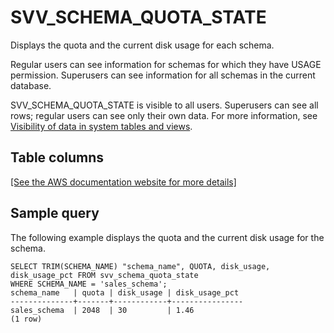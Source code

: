 # SVV\_SCHEMA\_QUOTA\_STATE<a name="r_SVV_SCHEMA_QUOTA_STATE"></a>

Displays the quota and the current disk usage for each schema\.

Regular users can see information for schemas for which they have USAGE permission\. Superusers can see information for all schemas in the current database\.

SVV\_SCHEMA\_QUOTA\_STATE is visible to all users\. Superusers can see all rows; regular users can see only their own data\. For more information, see [Visibility of data in system tables and views](c_visibility-of-data.md)\.

## Table columns<a name="r_SVV_SCHEMA_QUOTA_STATE-table-columns"></a>

[\[See the AWS documentation website for more details\]](http://docs.aws.amazon.com/redshift/latest/dg/r_SVV_SCHEMA_QUOTA_STATE.html)

## Sample query<a name="r_SVV_SCHEMA_QUOTA_STATE-sample-query"></a>

The following example displays the quota and the current disk usage for the schema\.

```
SELECT TRIM(SCHEMA_NAME) "schema_name", QUOTA, disk_usage, disk_usage_pct FROM svv_schema_quota_state
WHERE SCHEMA_NAME = 'sales_schema';
schema_name   | quota | disk_usage | disk_usage_pct
--------------+-------+------------+----------------
sales_schema  | 2048  | 30         | 1.46
(1 row)
```